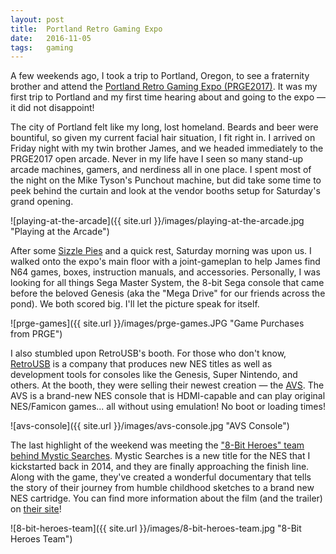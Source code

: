 ```yaml
---
layout: post
title:  Portland Retro Gaming Expo
date:   2016-11-05
tags:	gaming
---
```


A few weekends ago, I took a trip to Portland, Oregon, to see a fraternity brother and attend the [Portland Retro Gaming Expo (PRGE2017)](http://www.retrogamingexpo.com). It was my first trip to Portland and my first time hearing about and going to the expo — it did not disappoint!

The city of Portland felt like my long, lost homeland. Beards and beer were bountiful, so given my current facial hair situation, I fit right in. I arrived on Friday night with my twin brother James, and we headed immediately to the PRGE2017 open arcade. Never in my life have I seen so many stand-up arcade machines, gamers, and nerdiness all in one place. I spent most of the night on the Mike Tyson's Punchout machine, but did take some time to peek behind the curtain and look at the vendor booths setup for Saturday's grand opening.

![playing-at-the-arcade]({{ site.url }}/images/playing-at-the-arcade.jpg "Playing at the Arcade")

After some [Sizzle Pies](http://www.sizzlepie.pizza) and a quick rest, Saturday morning was upon us. I walked onto the expo's main floor with a joint-gameplan to help James find N64 games, boxes, instruction manuals, and accessories. Personally, I was looking for all things Sega Master System, the 8-bit Sega console that came before the beloved Genesis (aka the "Mega Drive" for our friends across the pond). We both scored big. I'll let the picture speak for itself.

![prge-games]({{ site.url }}/images/prge-games.JPG "Game Purchases from PRGE")

I also stumbled upon RetroUSB's booth. For those who don't know, [RetroUSB](http://www.retrousb.com) is a company that produces new NES titles as well as development tools for consoles like the Genesis, Super Nintendo, and others. At the booth, they were selling their newest creation — the [AVS](http://www.retrousb.com/product_info.php?cPath=36&products_id=78). The AVS is a brand-new NES console that is HDMI-capable and can play original NES/Famicon games... all without using emulation! No boot or loading times!

![avs-console]({{ site.url }}/images/avs-console.jpg "AVS Console")

The last highlight of the weekend was meeting the ["8-Bit Heroes" team behind Mystic Searches](https://www.kickstarter.com/projects/1316851183/the-new-8-bit-heroes-new-nes-game-and-creation-doc). Mystic Searches is a new title for the NES that I kickstarted back in 2014, and they are finally approaching the finish line. Along with the game, they've created a wonderful documentary that tells the story of their journey from humble childhood sketches to a brand new NES cartridge. You can find more information about the film (and the trailer) on [their site](http://www.thenew8bitheroes.com)!

![8-bit-heroes-team]({{ site.url }}/images/8-bit-heroes-team.jpg "8-Bit Heroes Team")
